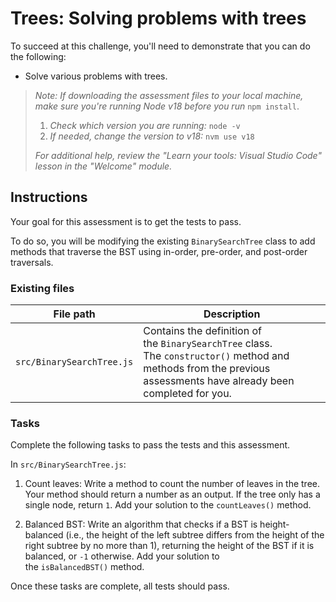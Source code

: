 # Trees: Solving problems with trees

To succeed at this challenge, you'll need to demonstrate that you can do the following:

- Solve various problems with trees.

> *Note: If downloading the assessment files to your local machine, make sure you're running Node v18 before you run* `npm install`.
>
> 1.  *Check which version you are running:* `node -v`
> 2.  *If needed, change the version to v18:* `nvm use v18`
>
> _For additional help, review the "Learn your tools: Visual Studio Code" lesson in the "Welcome" module._

## Instructions

Your goal for this assessment is to get the tests to pass.

To do so, you will be modifying the existing `BinarySearchTree` class to add methods that traverse the BST using in-order, pre-order, and post-order traversals.

### Existing files

| File path                 | Description                                                                                                                                                        |
| ------------------------- | ------------------------------------------------------------------------------------------------------------------------------------------------------------------ |
| `src/BinarySearchTree.js` | Contains the definition of the `BinarySearchTree` class. The `constructor()` method and methods from the previous assessments have already been completed for you. |

### Tasks

Complete the following tasks to pass the tests and this assessment.

In `src/BinarySearchTree.js`:

1.  Count leaves: Write a method to count the number of leaves in the tree. Your method should return a number as an output. If the tree only has a single node, return `1`. Add your solution to the `countLeaves()` method.

2.  Balanced BST: Write an algorithm that checks if a BST is height-balanced (i.e., the height of the left subtree differs from the height of the right subtree by no more than 1), returning the height of the BST if it is balanced, or `-1` otherwise. Add your solution to the `isBalancedBST()` method.

Once these tasks are complete, all tests should pass.
